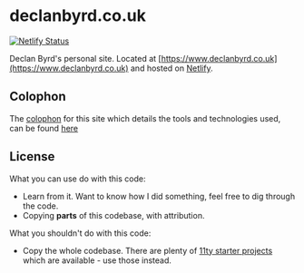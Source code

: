 # declanbyrd.co.uk

[![Netlify Status](https://api.netlify.com/api/v1/badges/44b02513-6a10-4c0b-a2b7-60e4797fd78d/deploy-status)](https://app.netlify.com/sites/declanbyrd/deploys)

Declan Byrd's personal site. Located at [https://www.declanbyrd.co.uk](https://www.declanbyrd.co.uk) and hosted on [Netlify](https://www.netlify.com/).

## Colophon

The [colophon](https://www.merriam-webster.com/dictionary/colophon) for this site which details the tools and technologies used, can be found [here](https://www.declanbyrd.co.uk/colophon)

## License

What you can use do with this code:

- Learn from it. Want to know how I did something, feel free to dig through the code.
- Copying **parts** of this codebase, with attribution.

What you shouldn't do with this code:

- Copy the whole codebase. There are plenty of [11ty starter projects](https://www.11ty.dev/docs/starter/) which are available - use those instead.
